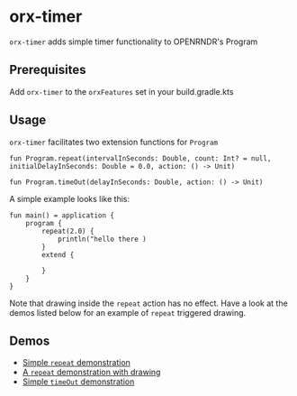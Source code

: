 # orx-timer

`orx-timer` adds simple timer functionality to OPENRNDR's Program

## Prerequisites

Add `orx-timer` to the `orxFeatures` set in your build.gradle.kts

## Usage

`orx-timer` facilitates two extension functions for `Program`

`fun Program.repeat(intervalInSeconds: Double, count: Int? = null, initialDelayInSeconds: Double = 0.0, action: () -> Unit)`

`fun Program.timeOut(delayInSeconds: Double, action: () -> Unit)`

A simple example looks like this:

```$kotlin
fun main() = application {
    program {
        repeat(2.0) {
            println("hello there )
        }
        extend {

        }
    }
}
```

Note that drawing inside the `repeat` action has no effect. Have a look at the demos listed below for an example of
`repeat` triggered drawing.

## Demos

 * [Simple `repeat` demonstration](src/demo/kotlin/DemoRepeat01.kt)
 * [A `repeat` demonstration with drawing](src/demo/kotlin/DemoRepeat02.kt)
 * [Simple `timeOut` demonstration](src/demo/kotlin/DemoTimeOut01.kt)